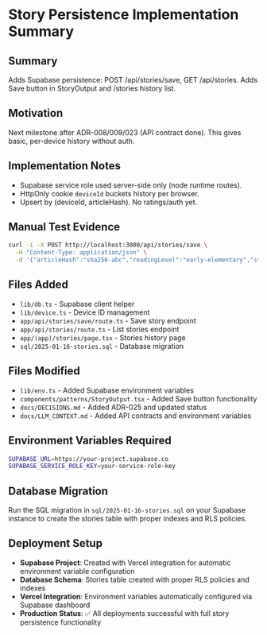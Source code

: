 # Story Persistence Implementation Summary

## Summary

Adds Supabase persistence: POST /api/stories/save, GET /api/stories.
Adds Save button in StoryOutput and /stories history list.

## Motivation

Next milestone after ADR-008/009/023 (API contract done). This gives basic, per-device history without auth.

## Implementation Notes

- Supabase service role used server-side only (node runtime routes).
- HttpOnly cookie `deviceId` buckets history per browser.
- Upsert by (deviceId, articleHash). No ratings/auth yet.

## Manual Test Evidence

```bash
curl -i -X POST http://localhost:3000/api/stories/save \
  -H "Content-Type: application/json" \
  -d '{"articleHash":"sha256-abc","readingLevel":"early-elementary","story":"Once upon a time…"}'
```

## Files Added

- `lib/db.ts` - Supabase client helper
- `lib/device.ts` - Device ID management
- `app/api/stories/save/route.ts` - Save story endpoint
- `app/api/stories/route.ts` - List stories endpoint
- `app/(app)/stories/page.tsx` - Stories history page
- `sql/2025-01-16-stories.sql` - Database migration

## Files Modified

- `lib/env.ts` - Added Supabase environment variables
- `components/patterns/StoryOutput.tsx` - Added Save button functionality
- `docs/DECISIONS.md` - Added ADR-025 and updated status
- `docs/LLM_CONTEXT.md` - Added API contracts and environment variables

## Environment Variables Required

```bash
SUPABASE_URL=https://your-project.supabase.co
SUPABASE_SERVICE_ROLE_KEY=your-service-role-key
```

## Database Migration

Run the SQL migration in `sql/2025-01-16-stories.sql` on your Supabase instance to create the stories table with proper indexes and RLS policies.

## Deployment Setup

- **Supabase Project**: Created with Vercel integration for automatic environment variable configuration
- **Database Schema**: Stories table created with proper RLS policies and indexes
- **Vercel Integration**: Environment variables automatically configured via Supabase dashboard
- **Production Status**: ✅ All deployments successful with full story persistence functionality
